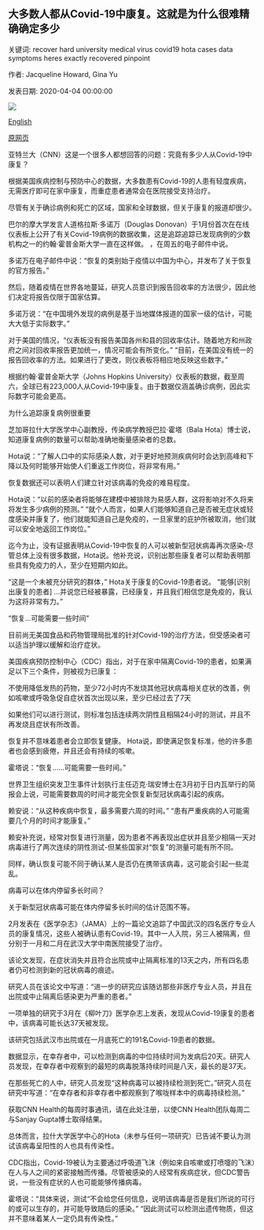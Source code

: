 ## 大多数人都从Covid-19中康复。这就是为什么很难精确确定多少

关键词: recover hard university medical virus covid19 hota cases data symptoms heres exactly recovered pinpoint

作者: Jacqueline Howard, Gina Yu

发表日期: 2020-04-04 00:00:00

![](https://cdn.cnn.com/cnnnext/dam/assets/200221130556-coronavirus-image-university-of-hong-kong-super-tease.jpg)

[English](Most%20people%20recover%20from%20Covid-19.%20Here%27s%20why%20it%27s%20hard%20to%20pinpoint%20exactly%20how%20many.md)

[原网页](https://edition.cnn.com/2020/04/04/health/recovery-coronavirus-tracking-data-explainer/index.html)

亚特兰大（CNN）这是一个很多人都想回答的问题：究竟有多少人从Covid-19中康复？

根据美国疾病控制与预防中心的数据，大多数患有Covid-19的人患有轻度疾病，无需医疗即可在家中康复，而重症患者通常会在医院接受支持治疗。

尽管有关于确诊病例和死亡的区域，国家和全球数据，但关于康复的报道却很少。

巴尔的摩大学发言人道格拉斯·多诺万（Douglas Donovan）于1月份首次在在线仪表板上公开了有关Covid-19病例的数据收集，这是追踪追踪已发现病例的少数机构之一的约翰·霍普金斯大学一直在这样做。 ，在周五的电子邮件中说。

多诺万在电子邮件中说：“恢复的类别始于疫情以中国为中心，并发布了关于恢复的官方报告。”

然后，随着疫情在世界各地蔓延，研究人员意识到报告回收率的方法很少，因此他们决定将报告仅限于国家估算。

多诺万说：“在中国境外发现的病例是基于当地媒体报道的国家一级的估计，可能大大低于实际数字。”

对于美国的情况，“仪表板没有报告美国各州和县的回收率估计。随着地方和州政府之间对回收率报告更加统一，情况可能会有所变化。” “目前，在美国没有统一的报告回收率的方法。如果进行了更改，则仪表板将相应地反映这些数字。”

根据约翰·霍普金斯大学（Johns Hopkins University）仪表板的数据，截至周六，全球已有223,000人从Covid-19中康复。由于数据仅涵盖确诊病例，因此实际数字可能会更高。

为什么追踪康复病例很重要

芝加哥拉什大学医学中心副教授，传染病学教授巴拉·霍塔（Bala Hota）博士说，知道康复病例的数量可以帮助准确地衡量感染者的总数。

Hota说：“了解人口中的实际感染人数，对于更好地预测疾病何时会达到高峰和下降以及何时能够开始使人们重返工作岗位，将非常有用。”

恢复数据还可以表明人们建立针对该病毒的免疫的难易程度。

Hota说：“以前的感染者将能够在建模中被排除为易感人群，这将影响对不久将来将发生多少病例的预测。” “就个人而言，如果人们能够知道自己是否被无症状或轻度感染并康复了，他们就能知道自己是免疫的，一旦家里的庇护所被取消，他们就可以安全地返回工作岗位。”

迄今为止，没有证据表明从Covid-19中恢复的人可以被新型冠状病毒再次感染-尽管总体上没有很多数据，Hota说。他补充说，识别出那些康复者可以帮助表明那些具有免疫力的人，至少在短期内如此。

“这是一个未被充分研究的群体，” Hota关于康复的Covid-19患者说。 “能够[识别出康复的患者] ...并说您已经被暴露，已经康复，并且我们相信您是免疫的，我认为这将非常有力。”

“恢复...可能需要一些时间”

目前尚无美国食品和药物管理局批准的针对Covid-19的治疗方法，但受感染者可以适当护理以缓解和治疗症状。

美国疾病预防控制中心（CDC）指出，对于在家中隔离Covid-19的患者，如果满足以下三个条件，则被视为已康复：

不使用降低发热的药物，至少72小时内不发烧其他冠状病毒相关症状的改善，例如咳嗽或呼吸急促自症状首次出现以来，至少已经过去了7天

如果他们可以进行测试，则标准包括连续两次阴性且相隔24小时的测试，并且不再发烧且症状有所改善。

恢复并不意味着患者会立即恢复健康。 Hota说，即使满足恢复标准，他的许多患者也会感到疲倦，并且还会有持续的咳嗽。

霍塔说：“恢复……可能需要一些时间。”

世界卫生组织突发卫生事件计划执行主任迈克·瑞安博士在3月初于日内瓦举行的简报会上说，可能需要数周的时间才能完全恢复新型冠状病毒引起的疾病。

赖安说：“从这种疾病中恢复，最多需要六周的时间。” “患有严重疾病的人可能需要几个月的时间才能康复。”

赖安补充说，经常对恢复进行测量，因为患者不再表现出症状并且至少相隔一天对病毒进行了两次连续的阴性测试-但某些国家对“恢复”的测量可能有所不同。

同样，确认恢复可能不同于确认某人是否仍在携带该病毒，这可能会引起一些混乱。

病毒可以在体内停留多长时间？

关于新型冠状病毒可能在体内停留多长时间的估计范围不等。

2月发表在《医学杂志》（JAMA）上的一篇论文追踪了中国武汉的四名医疗专业人员的康复情况，这些人被确认患有Covid-19。其中一人入院，另三人被隔离，但分别于一月和二月在武汉大学中南医院接受了治疗。

该论文发现，在症状消失并且符合出院或中止隔离标准的13天之内，所有四名患者仍可检测到新的冠状病毒的痕迹。

研究人员在该论文中写道：“进一步的研究应该随访那些非医疗专业人员，并且在出院或中止隔离后感染更为严重的患者。”

一项单独的研究于3月在《柳叶刀》医学杂志上发表，发现从Covid-19康复的患者中，该病毒可能长达37天被发现。

该研究包括武汉市出院或在一月底死亡的191名Covid-19患者的数据。

数据显示，在幸存者中，可以检测到病毒的中位持续时间为发病后20天。研究人员发现，在幸存者中观察到的最短的病毒脱落持续时间是八天，最长的是37天。

在那些死亡的人中，研究人员发现“这种病毒可以被持续检测到死亡。”研究人员在研究中写道：“在幸存者和非幸存者中都观察到了喉咙样本中的病毒持续检测。”

获取CNN Health的每周时事通讯，请在此处注册，以使CNN Health团队每周二与Sanjay Gupta博士取得结果。

总体而言，拉什大学医学中心的Hota（未参与任何一项研究）已告诫不要认为测试该病毒呈阳性的人也具有传染性。

CDC指出，Covid-19被认为主要通过呼吸道飞沫（例如来自咳嗽或打喷嚏的飞沫）在人与人之间的紧密接触而传播。尽管被感染的人经常有疾病症状，但CDC警告说，一些没有症状的人也可能能够传播病毒。

霍塔说：“具体来说，测试“不会给您任何信息，说明该病毒是否是我们所说的可行的或可以生存的，并可能导致随后的感染。” “因此测试可以检测出遗传物质，但这并不意味着某人一定仍具有传染性。”